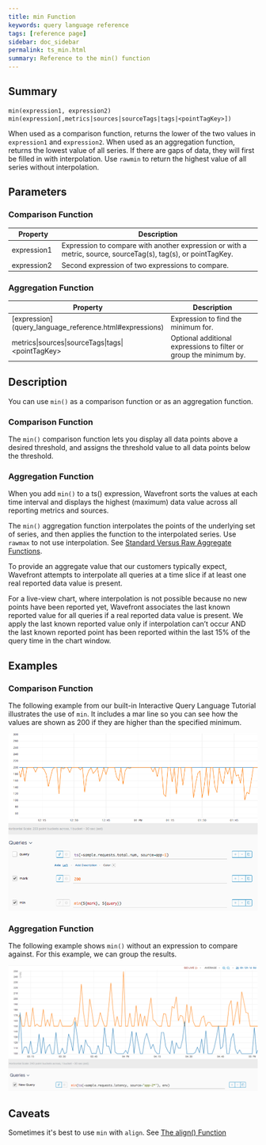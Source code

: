 ```yaml
---
title: min Function
keywords: query language reference
tags: [reference page]
sidebar: doc_sidebar
permalink: ts_min.html
summary: Reference to the min() function
---
```

## Summary
```
min(expression1, expression2)
min(expression[,metrics|sources|sourceTags|tags|<pointTagKey>])
```

When used as a comparison function, returns the lower of the two values in `expression1` and `expression2`.
When used as an aggregation function, returns the lowest value of all series. If there are gaps of data, they will first be filled in with interpolation. Use `rawmin` to return the highest value of all series without interpolation.

## Parameters

### Comparison Function
<table>
<tbody>
<thead>
<tr><th width="20%">Property</th><th width="80%">Description</th></tr>
</thead>
<tr>
<td>expression1</td>
<td>Expression to compare with another expression or with a metric, source, sourceTag(s), tag(s), or pointTagKey. </td></tr>
<tr>
<td>expression2</td>
<td>Second expression of two expressions to compare.   </td>
</tr>
</tbody>
</table>

### Aggregation Function
<table>
<tbody>
<thead>
<tr><th width="20%">Property</th><th width="80%">Description</th></tr>
</thead>
<tr>
<td markdown="span"> [expression](query_language_reference.html#expressions)</td>
<td>Expression to find the minimum for. </td></tr>
<tr>
<td>metrics&vert;sources&vert;sourceTags&vert;tags&vert;&lt;pointTagKey&gt;</td>
<td>Optional additional expressions to filter or group the minimum by. </td>
</tr>
</tbody>
</table>

## Description

You can use `min()` as a comparison function or as an aggregation function.

### Comparison Function

The `min()` comparison function lets you display all data points above a desired threshold, and assigns the threshold value to all data points below the threshold.

### Aggregation Function

When you add `min()` to a ts() expression, Wavefront sorts the values at each time interval and displays the highest (maximum) data value across all reporting metrics and sources.

The `min()` aggregation function interpolates the points of the underlying set of series, and then applies the function to the interpolated series. Use `rawmax` to not use interpolation. See [Standard Versus Raw Aggregate Functions](query_language_aggregate_functions.html).

To provide an aggregate value that our customers typically expect, Wavefront attempts to interpolate all queries at a time slice if at least one real reported data value is present.

For a live-view chart, where interpolation is not possible because no new points have been reported yet, Wavefront associates the last known reported value for all queries if a real reported data value is present. We apply the last known reported value only if interpolation can’t occur AND the last known reported point has been reported within the last 15% of the query time in the chart window.

## Examples

### Comparison Function

The following example from our built-in Interactive Query Language Tutorial illustrates the use of `min`. It includes a mar line so you can see how the values are shown as 200 if they are higher than the specified minimum.

![ts min](images/ts_min.png)

### Aggregation Function

The following example shows `min()` without an expression to compare against. For this example, we can group the results.

![ts min aggr](images/ts_min_aggr.png)


## Caveats

Sometimes it's best to use `min` with `align`. See [The align() Function](query_language_align_function.html)
